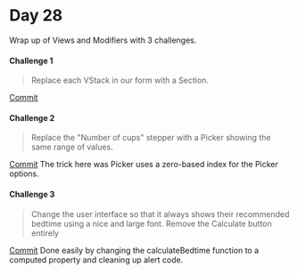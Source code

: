 # Day 28
Wrap up of Views and Modifiers with 3 challenges.

#### Challenge 1

> Replace each VStack in our form with a Section.

[Commit](https://github.com/nickwrightdev/swiftui100/commit/8fce42a3f8748ba7f2d68614a3845f3ad158b868)
#### Challenge 2

> Replace the "Number of cups" stepper with a Picker showing the same range of values.

[Commit](https://github.com/nickwrightdev/swiftui100/commit/a8b3e09881ebdbd720ec46fa87daf76e6ade90f7)
The trick here was Picker uses a zero-based index for the Picker options.
#### Challenge 3

> Change the user interface so that it always shows their recommended bedtime using a nice and large font.  Remove the Calculate button entirely

[Commit](https://github.com/nickwrightdev/swiftui100/commit/cf199494899e9e3c4dcda3aced160e2feff5e445)
Done easily by changing the calculateBedtime function to a computed property and cleaning up alert code.
